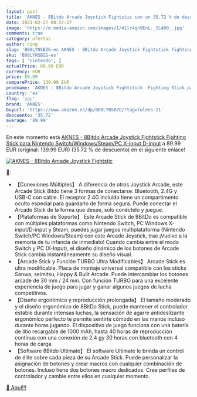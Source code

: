 ```yaml
---
layout: post
title: 'AKNES - 8Bitdo Arcade Joystick Fightstic con un 35.72 % de descuento'
date: 2021-02-27 08:57:57
image: 'https://m.media-amazon.com/images/I/41lr4gn9EnL._SL400_.jpg'
comments: true
category: ofertas
author: ring
slug: 'B08LYNSBZG-es AKNES - 8Bitdo Arcade Joystick Fightstick Fighting Stick...'
sku: 'B08LYNSBZG-es'
tags: [ 'nintendo', ]
actualPrice: 89.99 EUR
currency: EUR
price: 89.99
comparePrice: 139.99 EUR
prodname: 'AKNES - 8Bitdo Arcade Joystick Fightstick  Fighting Stick para Nintendo Switch/Windows/Steam/PC X-input  D-input'
country: 'es'
flag: '🇪🇸'
brand: 'AKNES'
buyurl: 'https://www.amazon.es/dp/B08LYNSBZG/?tag=tolees-21'
descuento: '35.72'
average: '89.99'
---
```


En este momento está [AKNES - 8Bitdo Arcade Joystick Fightstick  Fighting Stick para Nintendo Switch/Windows/Steam/PC X-input  D-input](https://www.amazon.es/dp/B08LYNSBZG/?tag=tolees-21) a 89.99 EUR (original: 139.99 EUR) (35.72 %  de descuento) en el siguiente enlace!

[![AKNES - 8Bitdo Arcade Joystick Fightstic](https://m.media-amazon.com/images/I/41lr4gn9EnL._SL400_.jpg)](https://www.amazon.es/dp/B08LYNSBZG/?tag=tolees-21)

🔎:

- 【Conexiones Múltiples】 A diferencia de otros Joystick Arcade, este Arcade Stick 8itdo tiene 3 formas de conectarse: Bluetooth, 2.4G y USB-C con cable. El receptor 2.4G incluido tiene un compartimento oculto especial para guardarlo de forma segura. Puede conectar el Arcade Stick de la forma que desee, solo conéctelo y juegue.
- 【Plataformas de Soporte】 Este Arcade Stick de 8BitDo es compatible con múltiples plataformas como Nintendo Switch, PC Windows X-input/D-input y Steam, puedes jugar juegos multiplataforma (Nintendo Switch/PC Windows/Steam) con este Arcade Joystick, trae ¡Vuelve a la memoria de tu infancia de inmediato! Cuando cambia entre el modo Switch y PC (X-Input), el diseño dinámico de los botones de Arcade Stick cambia instantáneamente su diseño visual.
- 【Arcade Stick y Función TURBO Ultra Modificables】 Arcade Stick es ultra modificable. Placa de montaje universal compatible con los sticks Sanwa, seimitsu, Happy & Built Arcade. Puede intercambiar los botones arcade de 30 mm / 24 mm. Con función TURBO para una excelente experiencia de juego para jugar y ganar algunos juegos de lucha competitivos.
- 【Diseño ergonómico y reproducción prolongada】 El tamaño moderado y el diseño ergonómico de 8BitDo Stick, puede mantener el controlador estable durante intensas luchas, la sensación de agarre antideslizante ergonómico perfecto te permite sentirte cómodo en las manos incluso durante horas jugando. El dispositivo de juego funciona con una batería de litio recargable de 1000 mAh, hasta 40 horas de reproducción continua con una conexión de 2,4 gy 30 horas con bluetooth con 4 horas de carga.
- 【Software 8Bitdo Ultimate】 El software Ultimate le brinda un control de élite sobre cada pieza de su Arcade Stick. Puede personalizar la asignación de botones y crear macros con cualquier combinación de botones. Incluso tiene dos botones macro dedicados. Cree perfiles de controlador y cambie entre ellos en cualquier momento.

[🛒 Aquí!!!](https://www.amazon.es/dp/B08LYNSBZG/?tag=tolees-21)
